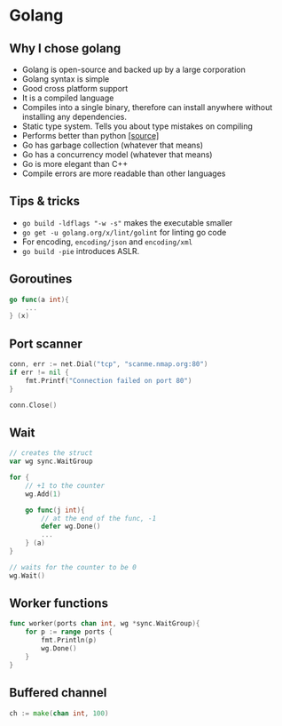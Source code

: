 # Golang

## Why I chose golang

- Golang is open-source and backed up by a large corporation
- Golang syntax is simple
- Good cross platform support
- It is a compiled language
- Compiles into a single binary, therefore can install anywhere without
installing any dependencies.
- Static type system. Tells you about type mistakes on compiling
- Performs better than python
[[source]](https://benchmarksgame.alioth.debian.org/u64q/compare.php?lang=go&lang2=python3)
- Go has garbage collection (whatever that means)
- Go has a concurrency model (whatever that means)
- Go is more elegant than C++
- Compile errors are more readable than other languages

## Tips & tricks

- `go build -ldflags "-w -s"` makes the executable smaller
- `go get -u golang.org/x/lint/golint` for linting go code
- For encoding, `encoding/json` and `encoding/xml`
- `go build -pie` introduces ASLR.


## Goroutines

```go
go func(a int){
	...
} (x)
```

## Port scanner

```go
conn, err := net.Dial("tcp", "scanme.nmap.org:80")
if err != nil {
	fmt.Printf("Connection failed on port 80")
}

conn.Close()
```

## Wait

```go
// creates the struct
var wg sync.WaitGroup 

for {
	// +1 to the counter
	wg.Add(1)

	go func(j int){
		// at the end of the func, -1
		defer wg.Done()
		...
	} (a)
}

// waits for the counter to be 0
wg.Wait()
```

## Worker functions

```go
func worker(ports chan int, wg *sync.WaitGroup){
	for p := range ports {
		fmt.Println(p)
		wg.Done()
	}
}
```

## Buffered channel

```go
ch := make(chan int, 100)
```

## 

